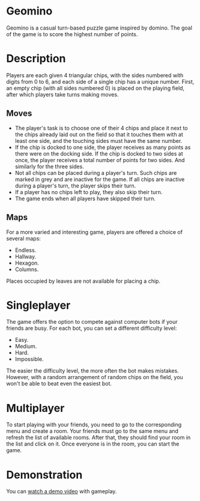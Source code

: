 # Geomino
Geomino is a casual turn-based puzzle game inspired by domino.
The goal of the game is to score the highest number of points.

# Description
Players are each given 4 triangular chips, with the sides numbered with digits from 0 to 6, and each side of a single chip has a unique number. First, an empty chip (with all sides numbered 0) is placed on the playing field, after which players take turns making moves.

## Moves
* The player's task is to choose one of their 4 chips and place it next to the chips already laid out on the field so that it touches them with at least one side, and the touching sides must have the same number.
* If the chip is docked to one side, the player receives as many points as there were on the docking side. If the chip is docked to two sides at once, the player receives a total number of points for two sides. And similarly for the three sides.
* Not all chips can be placed during a player's turn. Such chips are marked in grey and are inactive for the game. If all chips are inactive during a player's turn, the player skips their turn.
* If a player has no chips left to play, they also skip their turn.
* The game ends when all players have skipped their turn.

## Maps
For a more varied and interesting game, players are offered a choice of several maps:
* Endless.
* Hallway.
* Hexagon.
* Columns.

Places occupied by leaves are not available for placing a chip.

# Singleplayer
The game offers the option to compete against computer bots if your friends are busy. For each bot, you can set a different difficulty level:
* Easy.
* Medium.
* Hard.
* Impossible.

The easier the difficulty level, the more often the bot makes mistakes. However, with a random arrangement of random chips on the field, you won't be able to beat even the easiest bot.

# Multiplayer
To start playing with your friends, you need to go to the corresponding menu and create a room. Your friends must go to the same menu and refresh the list of available rooms. After that, they should find your room in the list and click on it. Once everyone is in the room, you can start the game.

# Demonstration
You can [watch a demo video](https://drive.google.com/file/d/1DWLYDz4n_w_-1_PCxFjvD3p2sgWUd0k0/view?usp=sharing) with gameplay.
